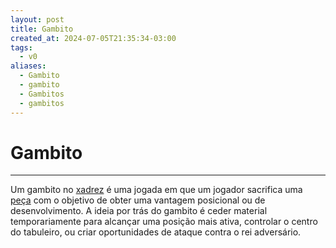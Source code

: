 ```yaml
---
layout: post
title: Gambito
created_at: 2024-07-05T21:35:34-03:00
tags:
  - v0
aliases:
  - Gambito
  - gambito
  - Gambitos
  - gambitos
---
```

# Gambito
----

Um gambito no [xadrez](api/2024/07/2024-07-06-Xadrez.md) é uma jogada em que um jogador sacrifica uma [peça](_insight/2024/07/2024-07-06-Pecas_de_xadrez.md) com o objetivo de obter uma vantagem posicional ou de desenvolvimento. A ideia por trás do gambito é ceder material temporariamente para alcançar uma posição mais ativa, controlar o centro do tabuleiro, ou criar oportunidades de ataque contra o rei adversário.